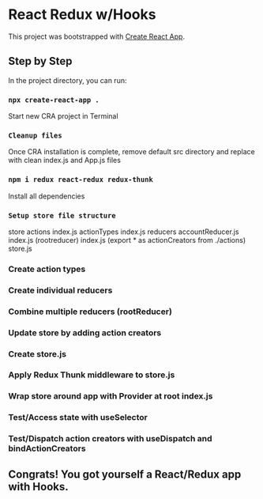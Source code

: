 # React Redux w/Hooks

This project was bootstrapped with [Create React App](https://github.com/facebook/create-react-app).

## Step by Step

In the project directory, you can run:

### `npx create-react-app .`

Start new CRA project in Terminal

### `Cleanup files`

Once CRA installation is complete, remove default src directory and replace with clean index.js and App.js files

### `npm i redux react-redux redux-thunk`

Install all dependencies

### `Setup store file structure`

store
    actions
        index.js
    actionTypes
        index.js
    reducers
        accountReducer.js
        index.js (rootreducer)
index.js (export * as actionCreators from ./actions)
store.js

### Create action types


### Create individual reducers


### Combine multiple reducers (rootReducer)


### Update store by adding action creators


### Create store.js


### Apply Redux Thunk middleware to store.js


### Wrap store around app with Provider at root index.js


### Test/Access state with useSelector


### Test/Dispatch action creators with useDispatch and bindActionCreators 


## Congrats! You got yourself a React/Redux app with Hooks.
